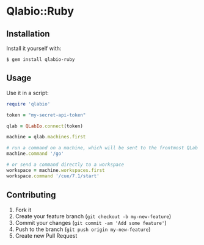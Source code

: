 # Qlabio::Ruby

## Installation

Install it yourself with:

    $ gem install qlabio-ruby

## Usage

Use it in a script:

```ruby
require 'qlabio'

token = "my-secret-api-token"

qlab = QLabIo.connect(token)

machine = qlab.machines.first

# run a command on a machine, which will be sent to the frontmost QLab workspace
machine.command '/go'

# or send a command directly to a workspace
workspace = machine.workspaces.first
workspace.command '/cue/7.1/start'
```

## Contributing

1. Fork it
2. Create your feature branch (`git checkout -b my-new-feature`)
3. Commit your changes (`git commit -am 'Add some feature'`)
4. Push to the branch (`git push origin my-new-feature`)
5. Create new Pull Request
